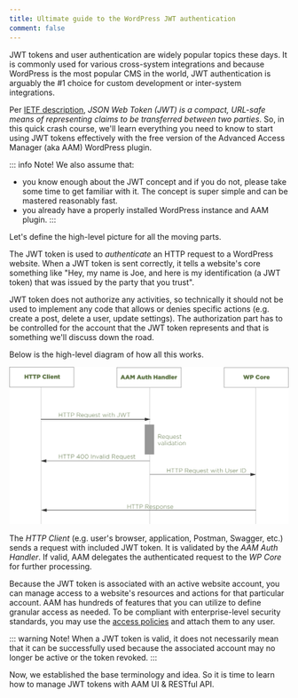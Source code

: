 ```yaml
---
title: Ultimate guide to the WordPress JWT authentication
comment: false
---
```


JWT tokens and user authentication are widely popular topics these days. It is commonly used for various cross-system integrations and because WordPress is the most popular CMS in the world, JWT authentication is arguably the #1 choice for custom development or inter-system integrations.

Per [IETF description](https://tools.ietf.org/html/rfc7519), _JSON Web Token (JWT) is a compact, URL-safe means of representing claims to be transferred between two parties_. So, in this quick crash course, we'll learn everything you need to know to start using JWT tokens effectively with the free version of the Advanced Access Manager (aka AAM) WordPress plugin.

::: info Note!
We also assume that:
- you know enough about the JWT concept and if you do not, please take some time to get familiar with it. The concept is super simple and can be mastered reasonably fast.
- you already have a properly installed WordPress instance and AAM plugin.
:::

Let's define the high-level picture for all the moving parts.

The JWT token is used to _authenticate_ an HTTP request to a WordPress website. When a JWT token is sent correctly, it tells a website's core something like "Hey, my name is Joe, and here is my identification (a JWT token) that was issued by the party that you trust".

JWT token does not authorize any activities, so technically it should not be used to implement any code that allows or denies specific actions (e.g. create a post, delete a user, update settings). The authorization part has to be controlled for the account that the JWT token represents and that is something we'll discuss down the road.

Below is the high-level diagram of how all this works.

![WordPress JWT Authentication](./assets/wordpress-jwt-authentication.png)

The _HTTP Client_ (e.g. user's browser, application, Postman, Swagger, etc.) sends a request with included JWT token. It is validated by the _AAM Auth Handler_. If valid, AAM delegates the authenticated request to the _WP Core_ for further processing.

Because the JWT token is associated with an active website account, you can manage access to a website's resources and actions for that particular account. AAM has hundreds of features that you can utilize to define granular access as needed. To be compliant with enterprise-level security standards, you may use the [access policies](/advanced/access-policy/) and attach them to any user.

::: warning Note!
When a JWT token is valid, it does not necessarily mean that it can be successfully used because the associated account may no longer be active or the token revoked.
:::

Now, we established the base terminology and idea. So it is time to learn how to manage JWT tokens with AAM UI & RESTful API.